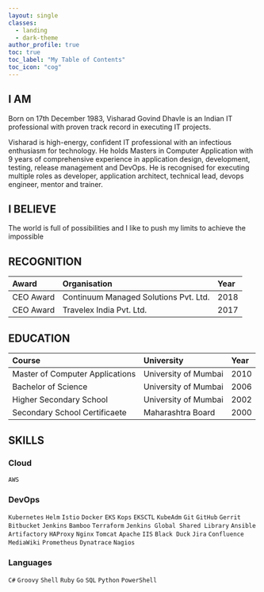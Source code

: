 ```yaml
---
layout: single
classes:
  - landing
  - dark-theme
author_profile: true
toc: true
toc_label: "My Table of Contents"
toc_icon: "cog"
---
```


## I AM

Born on 17th December 1983, Visharad Govind Dhavle is an Indian IT professional with proven track record in executing IT projects.

Visharad is high-energy, confident IT professional with an infectious enthusiasm for technology. He holds Masters in Computer Application with 9 years of comprehensive experience in application design, development, testing, release management and DevOps. He is recognised for executing multiple roles as developer, application architect, technical lead, devops engineer, mentor and trainer.

## I BELIEVE

The world is full of possibilities and I like to push my limits to achieve the impossible

## RECOGNITION

| Award     | Organisation                          | Year |
| :-------- | :------------------------------------ | :--- |
| CEO Award | Continuum Managed Solutions Pvt. Ltd. | 2018 |
| CEO Award | Travelex India Pvt. Ltd.              | 2017 |

## EDUCATION

| Course                          | University           | Year |
| :------------------------------ | :------------------- | :--- |
| Master of Computer Applications | University of Mumbai | 2010 |
| Bachelor of Science             | University of Mumbai | 2006 |
| Higher Secondary School         | University of Mumbai | 2002 |
| Secondary School Certificaete   | Maharashtra Board    | 2000 |

## SKILLS

### Cloud

`AWS`

### DevOps

`Kubernetes` `Helm` `Istio` `Docker` `EKS` `Kops` `EKSCTL` `KubeAdm`
`Git` `GitHub` `Gerrit` `Bitbucket`
`Jenkins` `Bamboo`
`Terraform`  `Jenkins Global Shared Library`
`Ansible`
`Artifactory`
`HAProxy` `Nginx` `Tomcat` `Apache` `IIS`
`Black Duck`
`Jira` `Confluence` `MediaWiki`
`Prometheus` `Dynatrace` `Nagios`

### Languages

`C#` `Groovy` `Shell` `Ruby` `Go` `SQL` `Python` `PowerShell`